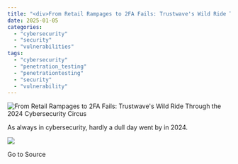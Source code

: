 ```yaml
---
title: "<div>From Retail Rampages to 2FA Fails: Trustwave's Wild Ride Through the 2024 Cybersecurity Circus</div>"
date: 2025-01-05
categories: 
  - "cybersecurity"
  - "security"
  - "vulnerabilities"
tags: 
  - "cybersecurity"
  - "penetration_testing"
  - "penetrationtesting"
  - "security"
  - "vulnerability"
---
```


![From Retail Rampages to 2FA Fails: Trustwave's Wild Ride Through the 2024 Cybersecurity Circus](https://www.trustwave.com/hubfs/Blogs/Trustwave_Blog/Headers/SpiderLabs-Circus-Blog-Header.jpg)

As always in cybersecurity, hardly a dull day went by in 2024.

![](https://track.hubspot.com/__ptq.gif?a=21158977&k=14&r=https%3A%2F%2Fwww.trustwave.com%2Fen-us%2Fresources%2Fblogs%2Ftrustwave-blog%2Ffrom-retail-rampages-to-2fa-fails-trustwaves-wild-ride-through-the-2024-cybersecurity-circus%2F&bu=https%253A%252F%252Fwww.trustwave.com%252Fen-us%252Fresources%252Fblogs%252Ftrustwave-blog&bvt=rss)

Go to Source
